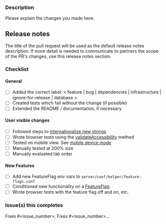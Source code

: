 ### Description

Please explain the changes you made here.

## Release notes

The title of the pull request will be used as the default release notes description. If more detail is needed to communicate to partners the scope of the PR's changes, use this release notes section.

### Checklist

#### General

- [ ] Added the correct label: < feature | bug | dependencies | infrastructure | ignore-for-release | database >
- [ ] Created tests which fail without the change (if possible)
- [ ] Extended the README / documentation, if necessary

#### User visible changes

- [ ] Followed steps to [internationalize new strings](https://docs.civiform.us/contributor-guide/developer-guide/internationalization-i18n#internationalization-for-application-strings)
- [ ] Wrote browser tests using the [validateAccessibility](https://sourcegraph.com/github.com/civiform/civiform/-/blob/browser-test/src/support/index.ts?L437:14&subtree=true) method
- [ ] Tested on mobile view. See [mobile device mode](https://developer.chrome.com/docs/devtools/device-mode/)
- [ ] Manually tested at 200% size
- [ ] Manually evaluated tab order

#### New Features

- [ ] Add new FeatureFlag env vars to `server/conf/helper/feature-flags.conf`
- [ ] Conditioned new functionality on a [FeatureFlag](https://docs.civiform.us/contributor-guide/developer-guide/feature-flags)
- [ ] Wrote browser tests with the feature flag off and on, etc.

### Issue(s) this completes

Fixes #<issue_number>; Fixes #<issue_number>...
